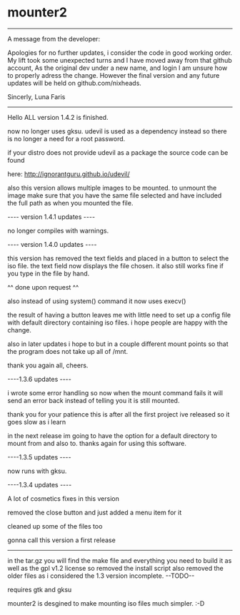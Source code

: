 mounter2
========
-----------------------------------------
A message from the developer:

  Apologies for no further updates, i consider the code in good working order.
  My lift took some unexpected turns and I have moved away from that github account,
  As the original dev under a new name, and login I am unsure how to properly adress the change.
  However the final version and any future updates will be held on github.com/nixheads.
  
  Sincerly,
  Luna Faris
  
-----------------------------------------
Hello ALL version 1.4.2 is finished.

now no longer uses gksu.  udevil is used as a dependency instead 
so there is no longer a need for a root password.

if your distro does not provide udevil as a package the source code
can be found

here: http://ignorantguru.github.io/udevil/

also this version allows multiple images to be mounted.
to unmount the image make sure that you have the same file selected
and have included the full path as when you mounted the file.

---- version 1.4.1 updates ----

no longer compiles with warnings.

---- version 1.4.0 updates ----

this version has removed the text fields and placed in a button to
select the iso file.  the text field now displays the file chosen.
it also still works fine if you type in the file by hand.

^^ done upon request ^^

also instead of using system() command it now uses execv()

the result of having a button leaves me with little need to set up
a config file with default directory containing iso files.
i hope people are happy with the change.

also in later updates i hope to but in a couple different mount
points so that the program does not take up all of /mnt.

thank you again all,
cheers.

----1.3.6 updates ----

i wrote some error handling so now when the mount command
fails it will send an error back instead of telling you it is
still mounted.

thank you for your patience this is after all the first
project ive released so it goes slow as i learn

in the next release im going to have the option for a default
directory to mount from and also to.  thanks again for using this software.

----1.3.5 updates ----


now runs with gksu.

----1.3.4 updates ----

A lot of cosmetics fixes in this version

removed the close button and just added a menu item for it

cleaned up some of the files too 

gonna call this version a first release

----------------------------------------

in the tar.gz you will find the make file
and everything you need to build it
as well as the gpl v1.2 license
so removed the install script
also removed the older files as i considered
the 1.3 version incomplete.
--TODO--

requires gtk and gksu

mounter2 is desgined to make mounting iso files
much simpler. :-D
